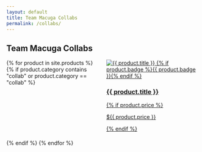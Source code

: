 ```yaml
---
layout: default
title: Team Macuga Collabs
permalink: /collabs/
---
```


<section class="container merch-index">
  <h1>Team Macuga Collabs</h1>
  <div class="grid">
    {% for product in site.products %}
      {% if product.category contains "collab" or product.category == "collab" %}
      <article class="product-card">
        <a class="card-link"
           href="{{ product.external_url }}"
           target="_blank" rel="noopener">
          <img src="{{ product.featured_image | relative_url }}" alt="{{ product.title }}">
          {% if product.badge %}<span class="pill">{{ product.badge }}</span>{% endif %}
          <h3>{{ product.title }}</h3>
          {% if product.price %}<p class="price">${{ product.price }}</p>{% endif %}
        </a>
      </article>
      {% endif %}
    {% endfor %}
  </div>
</section>

<style>
  .merch-index .grid {
    display: grid;
    grid-template-columns: repeat(3,1fr);
    gap: 1.25rem;
  }
  @media (max-width: 960px) {
    .merch-index .grid { grid-template-columns: repeat(2,1fr); }
  }
  @media (max-width: 640px) {
    .merch-index .grid { grid-template-columns: 1fr; }
  }
</style>
